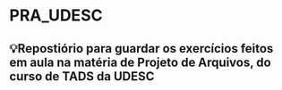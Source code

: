 # PRA_UDESC

<h2>💡Repostiório para guardar os exercícios feitos em aula na matéria de Projeto de Arquivos, do curso de TADS da UDESC</h2>
